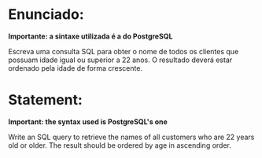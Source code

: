 # Enunciado:

<b>Importante: a sintaxe utilizada é a do PostgreSQL</b>

Escreva uma consulta SQL para obter o nome de todos os clientes que possuam idade igual ou superior a 22 anos. O resultado deverá estar ordenado pela idade de forma crescente.

# Statement:
<b>Important: the syntax used is PostgreSQL's one</b>

Write an SQL query to retrieve the names of all customers who are 22 years old or older. The result should be ordered by age in ascending order.